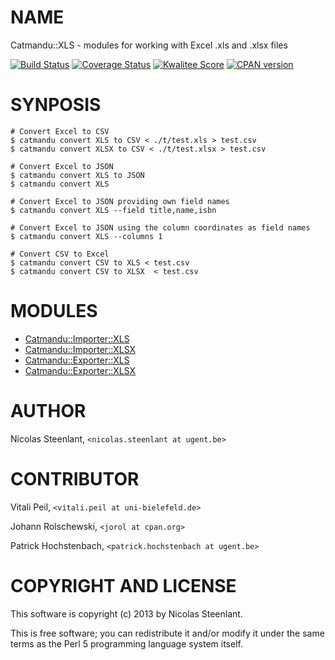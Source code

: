 # NAME

Catmandu::XLS - modules for working with Excel .xls and .xlsx files

[![Build Status](https://travis-ci.org/LibreCat/Catmandu-XLS.png)](https://travis-ci.org/LibreCat/Catmandu-XLS)
[![Coverage Status](https://coveralls.io/repos/LibreCat/Catmandu-XLS/badge.png?branch=dev&service=github)](https://coveralls.io/github/LibreCat/Catmandu-XLS?branch=dev)
[![Kwalitee Score](http://cpants.cpanauthors.org/dist/Catmandu-XLS.png)](http://cpants.cpanauthors.org/dist/Catmandu-XLS)
[![CPAN version](https://badge.fury.io/pl/Catmandu-XLS.png)](http://badge.fury.io/pl/Catmandu-XLS)

# SYNPOSIS

    # Convert Excel to CSV
    $ catmandu convert XLS to CSV < ./t/test.xls > test.csv
    $ catmandu convert XLSX to CSV < ./t/test.xlsx > test.csv

    # Convert Excel to JSON
    $ catmandu convert XLS to JSON
    $ catmandu convert XLS 

    # Convert Excel to JSON providing own field names
    $ catmandu convert XLS --field title,name,isbn

    # Convert Excel to JSON using the column coordinates as field names
    $ catmandu convert XLS --columns 1

    # Convert CSV to Excel
    $ catmandu convert CSV to XLS < test.csv
    $ catmandu convert CSV to XLSX  < test.csv

# MODULES

- [Catmandu::Importer::XLS](https://metacpan.org/pod/Catmandu%3A%3AImporter%3A%3AXLS)
- [Catmandu::Importer::XLSX](https://metacpan.org/pod/Catmandu%3A%3AImporter%3A%3AXLSX)
- [Catmandu::Exporter::XLS](https://metacpan.org/pod/Catmandu%3A%3AExporter%3A%3AXLS)
- [Catmandu::Exporter::XLSX](https://metacpan.org/pod/Catmandu%3A%3AExporter%3A%3AXLSX)

# AUTHOR

Nicolas Steenlant, `<nicolas.steenlant at ugent.be>`

# CONTRIBUTOR

Vitali Peil, `<vitali.peil at uni-bielefeld.de>`

Johann Rolschewski, `<jorol at cpan.org>`

Patrick Hochstenbach, `<patrick.hochstenbach at ugent.be>`

# COPYRIGHT AND LICENSE

This software is copyright (c) 2013 by Nicolas Steenlant.

This is free software; you can redistribute it and/or modify it under
the same terms as the Perl 5 programming language system itself.
